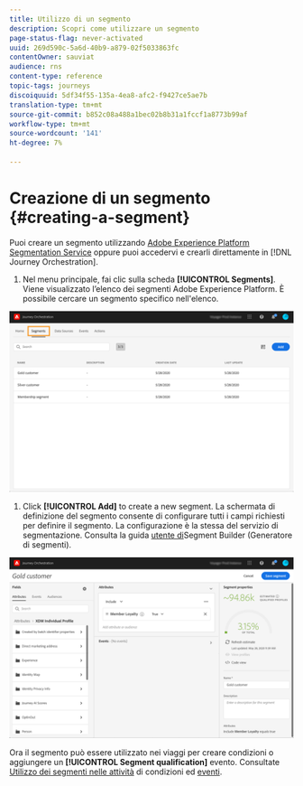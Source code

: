 ```yaml
---
title: Utilizzo di un segmento
description: Scopri come utilizzare un segmento
page-status-flag: never-activated
uuid: 269d590c-5a6d-40b9-a879-02f5033863fc
contentOwner: sauviat
audience: rns
content-type: reference
topic-tags: journeys
discoiquuid: 5df34f55-135a-4ea8-afc2-f9427ce5ae7b
translation-type: tm+mt
source-git-commit: b852c08a488a1bec02b8b31a1fccf1a8773b99af
workflow-type: tm+mt
source-wordcount: '141'
ht-degree: 7%

---
```




# Creazione di un segmento {#creating-a-segment}

Puoi creare un segmento utilizzando [Adobe Experience Platform Segmentation Service](https://docs.adobe.com/content/help/en/experience-platform/segmentation/home.html) oppure puoi accedervi e crearli direttamente in [!DNL Journey Orchestration].

1. Nel menu principale, fai clic sulla scheda **[!UICONTROL Segments]**. Viene visualizzato l’elenco dei segmenti Adobe Experience Platform. È possibile cercare un segmento specifico nell&#39;elenco.

![](../assets/segment1.png)

1. Click **[!UICONTROL Add]** to create a new segment. La schermata di definizione del segmento consente di configurare tutti i campi richiesti per definire il segmento. La configurazione è la stessa del servizio di segmentazione. Consulta la guida [utente di](https://docs.adobe.com/content/help/en/experience-platform/segmentation/ui/overview.html)Segment Builder (Generatore di segmenti).

![](../assets/segment2.png)

Ora il segmento può essere utilizzato nei viaggi per creare condizioni o aggiungere un **[!UICONTROL Segment qualification]** evento. Consultate [Utilizzo dei segmenti nelle attività](../segment/using-a-segment.md) di condizioni ed [eventi](../building-journeys/segment-qualification-events.md).